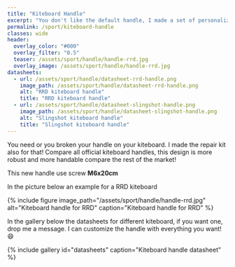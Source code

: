 ```yaml
---
title: "Kiteboard Handle"
excerpt: "You don't like the default handle, I made a set of personalized handle for your kiteboard."
permalink: /sport/kiteboard-handle
classes: wide
header:
  overlay_color: "#000"
  overlay_filter: "0.5"
  teaser: /assets/sport/handle/handle-rrd.jpg
  overlay_image: /assets/sport/handle/handle-rrd.jpg
datasheets:
  - url: /assets/sport/handle/datasheet-rrd-handle.png
    image_path: /assets/sport/handle/datasheet-rrd-handle.png
    alt: "RRD kiteboard handle"
    title: "RRD kiteboard handle"
  - url: /assets/sport/handle/datasheet-slingshot-handle.png
    image_path: /assets/sport/handle/datasheet-slingshot-handle.png
    alt: "Slingshot kiteboard handle"
    title: "Slingshot kiteboard handle"
---
```


You need or you broken your handle on your kiteboard. I made the repair kit also for that!
Compare all official kiteboard handles, this design is more robust and more handable compare the rest of the market!

This new handle use screw **M6x20cm**

In the picture below an example for a RRD kiteboard

{% include figure image_path="/assets/sport/handle/handle-rrd.jpg" alt="Kiteboard handle for RRD" caption="Kiteboard handle for RRD" %}

In the gallery below the datasheets for different kiteboard, if you want one, drop me a message. I can customize the handle with everything you want! :smile:

{% include gallery id="datasheets" caption="Kiteboard handle datasheet" %}
